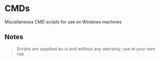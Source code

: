 # CMDs
Miscellaneous CMD scripts for use on Windows machines
## Notes
> Scripts are supplied as-is and without any warranty; use at your own risk
